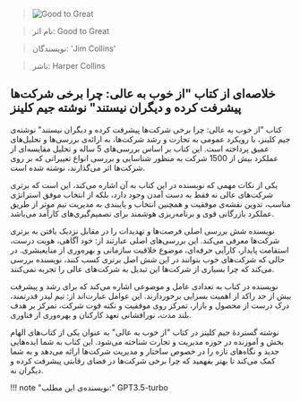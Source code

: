 
> ![Good to Great](http://books.google.com/books/content?id=pJNt2ZFFT3sC&printsec=frontcover&img=1&zoom=1&edge=curl&source=gbs_api)

> نام اثر: Good to Great 

> نویسندگان: 'Jim Collins'

> ناشر: Harper Collins




## خلاصه‌ای از کتاب "از خوب به عالی: چرا برخی شرکت‌ها پیشرفت کرده و دیگران نیستند" نوشته  جیم کلینز

کتاب "از خوب به عالی: چرا برخی شرکت‌ها پیشرفت کرده و دیگران نیستند" نوشته‌ی جیم کلینز، با رویکرد عمومی به تجارت و رشد شرکت‌ها، به ارائه‌ی بررسی‌ها و تحلیل‌های عمیق پرداخته است. این کتاب بر اساس بررسی‌های 5 ساله و تحلیل مقایسه‌ای از عملکرد بیش از 1500 شرکت به منظور شناسایی و بررسی انواع تغییراتی که بر روی شرکت‌ها اثر می‌گذارند، نوشته شده است.

یکی از نکات مهمی که نویسنده در این کتاب به آن اشاره می‌کند، این است که برتری شرکت‌های عالی نه فقط به دست آمدن وجود دارد، بلکه از انتخاب موفق استراتژی مناسب، تدوین نقشه‌ی موفقیت و همچنین انتخاب و پایبندی به مدیریت تیم موثر از طریق عملکرد بازرگانی قوی و برنامه‌ریزی هوشمند برای تصمیم‌گیری‌های کارآمد می‌باشد.

نویسنده شش بررسی اصلی فرصت‌ها و تهدیدات را در مقابل نزدیک یافتن به برتری شرکت‌ها معرفی می‌کند. این بررسی‌های اصلی عبارتند از: خود آگاهی، هویت درست، استقامت پایدار، کارآیی حرفه‌ای، موضوع خلاقیت سازمانی و بهره‌وری از منابعبشری. در حالی که شرکت‌های خوب بتوانند در این شش اصل برتری کسب کنند، نویسنده بررسی می‌کند که چرا بسیاری از شرکت‌ها این تبدیل به شرکت‌های عالی را تجربه نمی‌کنند.

نویسنده در کتاب به تعدادی عامل و موضوعی اشاره می‌کند که برای رشد و پیشرفت بیش از حد راکد از اهمیت بسزایی برخوردارند. این عوامل عبارت‌اند از: تیم لیدر قدرتمند، درک درست از محصول و بازار، تمرکز روی موفقیت و نکته قوت شرکت، تمرکز بر هدف بلند مدت، نورافشانی تعهد کارکنان و بهره‌وری از فناوری.

نوشته گستردۀ جیم کلینز در کتاب "از خوب به عالی" به عنوان یکی از کتاب‌های الهام بخش و آموزنده در حوزه مدیریت و تجارت شناخته می‌شود. این کتاب به شما ایده‌هایی جدید و نگاه‌های تازه را در خصوص ساختار و مدیریت شرکت‌ها ارائه می‌دهد و به شما کمک می‌کند تا بهتر بفهمید که چرا برخی شرکت‌ها در فضای رقابتی پیشرفت کرده و دیگران نه.


!!! note "نویسنده‌ی این مطلب:"
    GPT3.5-turbo


